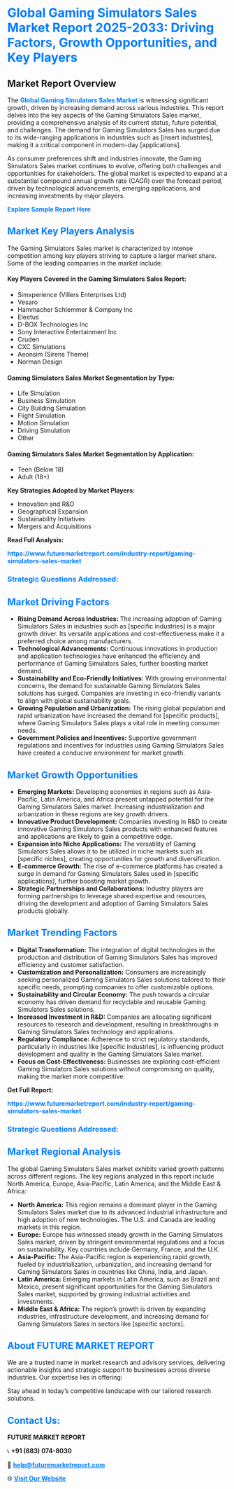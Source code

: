 <h1 style="color: #007BFF;">Global Gaming Simulators Sales Market Report 2025-2033: Driving Factors, Growth Opportunities, and Key Players</h1>

<section id="overview">
<h2>Market Report Overview</h2>
<p>The <a href="https://www.futuremarketreport.com/industry-report/gaming-simulators-sales-market" style="color: #007BFF; text-decoration: none;"><strong>Global Gaming Simulators Sales Market</strong></a> is witnessing significant growth, driven by increasing demand across various industries. This report delves into the key aspects of the Gaming Simulators Sales market, providing a comprehensive analysis of its current status, future potential, and challenges. The demand for Gaming Simulators Sales has surged due to its wide-ranging applications in industries such as [insert industries], making it a critical component in modern-day [applications].</p>
<p>As consumer preferences shift and industries innovate, the Gaming Simulators Sales market continues to evolve, offering both challenges and opportunities for stakeholders. The global market is expected to expand at a substantial compound annual growth rate (CAGR) over the forecast period, driven by technological advancements, emerging applications, and increasing investments by major players.</p>
</section>

<section id="overview">
<p><a href="https://www.futuremarketreport.com/request-sample/reportId=109083" style="color: #007BFF; text-decoration: none;"><strong>Explore Sample Report Here</strong></a></p>
</section>

<section id="key-players">
<h2 style="color: #007BFF;">Market Key Players Analysis</h2>
<p>The Gaming Simulators Sales market is characterized by intense competition among key players striving to capture a larger market share. Some of the leading companies in the market include:</p>
<h4>Key Players Covered in the Gaming Simulators Sales Report:</h4>
<ul><li>Simxperience (Villers Enterprises Ltd)</li><li>Vesaro</li><li>Hammacher Schlemmer &amp; Company Inc</li><li>Eleetus</li><li>D-BOX Technologies Inc</li><li>Sony Interactive Entertainment Inc</li><li>Cruden</li><li>CXC Simulations</li><li>Aeonsim (Sirens Theme)</li><li>Norman Design</li></ul>
<h4>Gaming Simulators Sales Market Segmentation by Type:</h4>
<ul><li>Life Simulation</li><li>Business Simulation</li><li>City Building Simulation</li><li>Flight Simulation</li><li>Motion Simulation</li><li>Driving Simulation</li><li>Other</li></ul>

<h4>Gaming Simulators Sales Market Segmentation by Application:</h4>
<ul><li>Teen (Below 18)</li><li>Adult (18+)</li></ul>
<p><strong>Key Strategies Adopted by Market Players:</strong></p>
<ul>
<li>Innovation and R&D</li>
<li>Geographical Expansion</li>
<li>Sustainability Initiatives</li>
<li>Mergers and Acquisitions</li>
</ul>
</section>

<section>
<p><strong>Read Full Analysis: </strong></p><a href="https://www.futuremarketreport.com/industry-report/gaming-simulators-sales-market" style="color: #007BFF; text-decoration: none;"><strong>https://www.futuremarketreport.com/industry-report/gaming-simulators-sales-market</strong></a>
<h3 style="color: #007BFF;">Strategic Questions Addressed:</h3>
</section>

<section id="driving-factors">
<h2 style="color: #007BFF;">Market Driving Factors</h2>
<ul>
<li><strong>Rising Demand Across Industries:</strong> The increasing adoption of Gaming Simulators Sales in industries such as [specific industries] is a major growth driver. Its versatile applications and cost-effectiveness make it a preferred choice among manufacturers.</li>
<li><strong>Technological Advancements:</strong> Continuous innovations in production and application technologies have enhanced the efficiency and performance of Gaming Simulators Sales, further boosting market demand.</li>
<li><strong>Sustainability and Eco-Friendly Initiatives:</strong> With growing environmental concerns, the demand for sustainable Gaming Simulators Sales solutions has surged. Companies are investing in eco-friendly variants to align with global sustainability goals.</li>
<li><strong>Growing Population and Urbanization:</strong> The rising global population and rapid urbanization have increased the demand for [specific products], where Gaming Simulators Sales plays a vital role in meeting consumer needs.</li>
<li><strong>Government Policies and Incentives:</strong> Supportive government regulations and incentives for industries using Gaming Simulators Sales have created a conducive environment for market growth.</li>
</ul>
</section>

<section id="growth-opportunities">
<h2 style="color: #007BFF;">Market Growth Opportunities</h2>
<ul>
<li><strong>Emerging Markets:</strong> Developing economies in regions such as Asia-Pacific, Latin America, and Africa present untapped potential for the Gaming Simulators Sales market. Increasing industrialization and urbanization in these regions are key growth drivers.</li>
<li><strong>Innovative Product Development:</strong> Companies investing in R&D to create innovative Gaming Simulators Sales products with enhanced features and applications are likely to gain a competitive edge.</li>
<li><strong>Expansion into Niche Applications:</strong> The versatility of Gaming Simulators Sales allows it to be utilized in niche markets such as [specific niches], creating opportunities for growth and diversification.</li>
<li><strong>E-commerce Growth:</strong> The rise of e-commerce platforms has created a surge in demand for Gaming Simulators Sales used in [specific applications], further boosting market growth.</li>
<li><strong>Strategic Partnerships and Collaborations:</strong> Industry players are forming partnerships to leverage shared expertise and resources, driving the development and adoption of Gaming Simulators Sales products globally.</li>
</ul>
</section>

<section id="trending-factors">
<h2 style="color: #007BFF;">Market Trending Factors</h2>
<ul>
<li><strong>Digital Transformation:</strong> The integration of digital technologies in the production and distribution of Gaming Simulators Sales has improved efficiency and customer satisfaction.</li>
<li><strong>Customization and Personalization:</strong> Consumers are increasingly seeking personalized Gaming Simulators Sales solutions tailored to their specific needs, prompting companies to offer customizable options.</li>
<li><strong>Sustainability and Circular Economy:</strong> The push towards a circular economy has driven demand for recyclable and reusable Gaming Simulators Sales solutions.</li>
<li><strong>Increased Investment in R&D:</strong> Companies are allocating significant resources to research and development, resulting in breakthroughs in Gaming Simulators Sales technology and applications.</li>
<li><strong>Regulatory Compliance:</strong> Adherence to strict regulatory standards, particularly in industries like [specific industries], is influencing product development and quality in the Gaming Simulators Sales market.</li>
<li><strong>Focus on Cost-Effectiveness:</strong> Businesses are exploring cost-efficient Gaming Simulators Sales solutions without compromising on quality, making the market more competitive.</li>
</ul>
</section>

<section>
<p><strong>Get Full Report: </strong></p><a href="https://www.futuremarketreport.com/industry-report/gaming-simulators-sales-market" style="color: #007BFF; text-decoration: none;"><strong>https://www.futuremarketreport.com/industry-report/gaming-simulators-sales-market</strong></a>
<h3 style="color: #007BFF;">Strategic Questions Addressed:</h3>
</section>


<section id="regional-analysis">
<h2 style="color: #007BFF;">Market Regional Analysis</h2>
<p>The global Gaming Simulators Sales market exhibits varied growth patterns across different regions. The key regions analyzed in this report include North America, Europe, Asia-Pacific, Latin America, and the Middle East & Africa:</p>
<ul>
<li><strong>North America:</strong> This region remains a dominant player in the Gaming Simulators Sales market due to its advanced industrial infrastructure and high adoption of new technologies. The U.S. and Canada are leading markets in this region.</li>
<li><strong>Europe:</strong> Europe has witnessed steady growth in the Gaming Simulators Sales market, driven by stringent environmental regulations and a focus on sustainability. Key countries include Germany, France, and the U.K.</li>
<li><strong>Asia-Pacific:</strong> The Asia-Pacific region is experiencing rapid growth, fueled by industrialization, urbanization, and increasing demand for Gaming Simulators Sales in countries like China, India, and Japan.</li>
<li><strong>Latin America:</strong> Emerging markets in Latin America, such as Brazil and Mexico, present significant opportunities for the Gaming Simulators Sales market, supported by growing industrial activities and investments.</li>
<li><strong>Middle East & Africa:</strong> The region’s growth is driven by expanding industries, infrastructure development, and increasing demand for Gaming Simulators Sales in sectors like [specific sectors].</li>
</ul>
</section>

<footer>
<h2 style="color: #007BFF;">About FUTURE MARKET REPORT</h2>
<p>We are a trusted name in market research and advisory services, delivering actionable insights and strategic support to businesses across diverse industries. Our expertise lies in offering:</p>

<p>Stay ahead in today’s competitive landscape with our tailored research solutions.</p>

<h2 style="color: #007BFF;">Contact Us:</h2>
<p><strong>FUTURE MARKET REPORT</strong></p>
<p>📞 <strong>+91 (883) 074-8030</strong></p>
<p>📧 <strong><a href="mailto:help@futuremarketreport.com" style="color: #007BFF;">help@futuremarketreport.com</a></strong></p>
<p>🌐 <strong><a href="https://www.futuremarketreport.com/" style="color: #007BFF;">Visit Our Website</a></strong></p>
</footer>